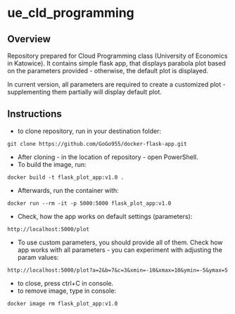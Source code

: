 # ue_cld_programming
## Overview
Repository prepared for Cloud Programming class (University of Economics in Katowice). It contains simple flask app, that displays parabola plot based on the parameters provided - otherwise, the default plot is displayed.

In current version, all parameters are required to create a customized plot - supplementing them partially will display default plot.  

## Instructions

- to clone repository, run in your destination folder:
```
git clone https://github.com/GoGo955/docker-flask-app.git
```
- After cloning - in the location of repository - open PowerShell.
- To build the image, run:
```
docker build -t flask_plot_app:v1.0 . 
```
- Afterwards, run the container with:
```
docker run --rm -it -p 5000:5000 flask_plot_app:v1.0
```
- Check, how the app works on default settings (parameters):
```
http://localhost:5000/plot
```
- To use custom parameters, you should provide all of them. Check how app works with all parameters - you can experiment with adjusting the param values:
```
http://localhost:5000/plot?a=2&b=7&c=3&xmin=-10&xmax=10&ymin=-5&ymax=5
```
- to close, press ctrl+C in console.
- to remove image, type in console:
```
docker image rm flask_plot_app:v1.0 
```

